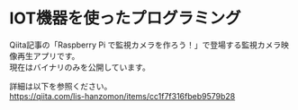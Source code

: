 # IOT機器を使ったプログラミング

Qiita記事の「Raspberry Pi で監視カメラを作ろう！」で登場する監視カメラ映像再生アプリです。   
現在はバイナリのみを公開しています。   

詳細は以下を参照ください。   
https://qiita.com/lis-hanzomon/items/cc1f7f316fbeb9579b28
